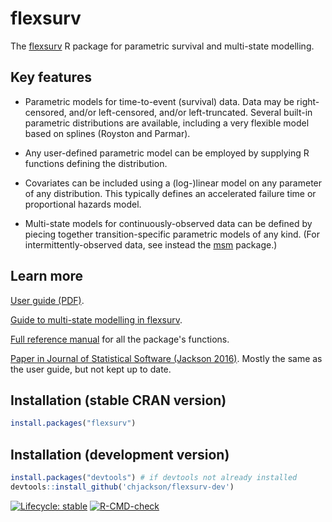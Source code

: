 flexsurv
========

The [flexsurv](http://cran.r-project.org/package=flexsurv) R package for parametric survival and multi-state modelling.


## Key features

* Parametric models for time-to-event (survival) data.  Data may be right-censored, and/or left-censored, and/or left-truncated.  Several built-in parametric distributions are available, including a very flexible model based on splines (Royston and Parmar). 

* Any user-defined parametric model can be employed by supplying R functions defining the distribution.

* Covariates can be included using a (log-)linear model on any parameter of any distribution.  This typically defines an accelerated failure time or proportional hazards model.

* Multi-state models for continuously-observed data can be defined by piecing together transition-specific parametric models of any kind.   (For intermittently-observed data, see instead the [msm](http://CRAN.R-project.org/package=msm) package.)


## Learn more 

[User guide (PDF)](articles/flexsurv.pdf).

[Guide to multi-state modelling in flexsurv](articles/multistate.pdf).

[Full reference manual](reference/index.html) for all the package's functions.

[Paper in Journal of Statistical Software (Jackson 2016)](https://www.jstatsoft.org/article/view/v070i08).  Mostly the same as the user guide, but not kept up to date.


## Installation (stable CRAN version)
```r
install.packages("flexsurv")
```

## Installation (development version)

```r
install.packages("devtools") # if devtools not already installed
devtools::install_github('chjackson/flexsurv-dev')
```

<!-- badges: start -->
[![Lifecycle: stable](https://img.shields.io/badge/lifecycle-stable-brightgreen.svg)](https://lifecycle.r-lib.org/articles/stages.html#stable)
[![R-CMD-check](https://github.com/chjackson/flexsurv-dev/workflows/R-CMD-check/badge.svg)](https://github.com/chjackson/flexsurv-dev/actions)
<!-- badges: end -->

